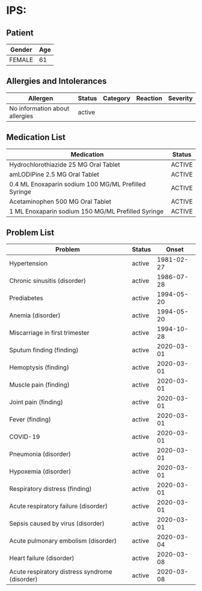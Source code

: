 # IPS:

## Patient

|Gender|Age|
|---|---|
|FEMALE|61|

## Allergies and Intolerances

|Allergen|Status|Category|Reaction|Severity|
|---|---|---|---|---|
|No information about allergies|active||||

## Medication List

|Medication|Status|
|---|---|
|Hydrochlorothiazide 25 MG Oral Tablet|ACTIVE|
|amLODIPine 2.5 MG Oral Tablet|ACTIVE|
|0.4 ML Enoxaparin sodium 100 MG/ML Prefilled Syringe|ACTIVE|
|Acetaminophen 500 MG Oral Tablet|ACTIVE|
|1 ML Enoxaparin sodium 150 MG/ML Prefilled Syringe|ACTIVE|

## Problem List

|Problem|Status|Onset|
|---|---|---|
|Hypertension|active|1981-02-27|
|Chronic sinusitis (disorder)|active|1986-07-28|
|Prediabetes|active|1994-05-20|
|Anemia (disorder)|active|1994-05-20|
|Miscarriage in first trimester|active|1994-10-28|
|Sputum finding (finding)|active|2020-03-01|
|Hemoptysis (finding)|active|2020-03-01|
|Muscle pain (finding)|active|2020-03-01|
|Joint pain (finding)|active|2020-03-01|
|Fever (finding)|active|2020-03-01|
|COVID-19|active|2020-03-01|
|Pneumonia (disorder)|active|2020-03-01|
|Hypoxemia (disorder)|active|2020-03-01|
|Respiratory distress (finding)|active|2020-03-01|
|Acute respiratory failure (disorder)|active|2020-03-01|
|Sepsis caused by virus (disorder)|active|2020-03-01|
|Acute pulmonary embolism (disorder)|active|2020-03-04|
|Heart failure (disorder)|active|2020-03-08|
|Acute respiratory distress syndrome (disorder)|active|2020-03-08|
